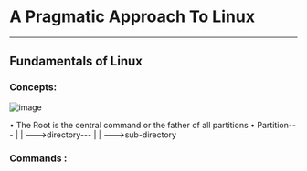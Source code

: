 # A Pragmatic Approach To Linux 
-----------------------------------------------------------------------------------------------------------------------------------
## Fundamentals of Linux

### Concepts:
![image](https://user-images.githubusercontent.com/116474264/230573316-8b1eeec2-518f-4585-b20e-2d360589b02d.png)

• The Root is the central command or the father of all partitions 
• Partition---
              |
              |
              --->directory---
                             |
                             |
                              --->sub-directory

### Commands :

